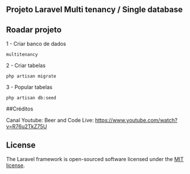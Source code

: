 
## Projeto Laravel Multi tenancy / Single database

## Roadar projeto

1 - Criar banco de dados 

````
multitenancy
````

2 - Criar tabelas

````
php artisan migrate
````

3 - Popular tabelas

````
php artisan db:seed
````


##Créditos

Canal Youtube: Beer and Code
Live: https://www.youtube.com/watch?v=R76u2TkZ75U

## License

The Laravel framework is open-sourced software licensed under the [MIT license](https://opensource.org/licenses/MIT).
